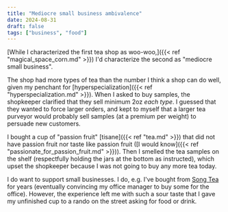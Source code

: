 ```yaml
---
title: "Mediocre small business ambivalence"
date: 2024-08-31
draft: false
tags: ["business", "food"]
---
```

[While I characterized the first tea shop as woo-woo,]({{< ref "magical_space_corn.md" >}}) I'd characterize the second as "mediocre small business". 

The shop had more types of tea than the number I think a shop can do well, given my penchant for [hyperspecialization]({{< ref "hyperspecialization.md" >}}). When I asked to buy samples, the shopkeeper clarified that they sell minimum 2oz _each type_. I guessed that they wanted to force larger orders, and kept to myself that a larger tea purveyor would probably sell samples (at a premium per weight) to persuade new customers.

I bought a cup of "passion fruit" [tisane]({{< ref "tea.md" >}}) that did not have passion fruit nor taste like passion fruit ([I would know]({{< ref "passionate_for_passion_fruit.md" >}})). Then I smelled the tea samples on the shelf (respectfully holding the jars at the bottom as instructed), which upset the shopkeeper because I was not going to buy any more tea today.

I do want to support small businesses. I do, e.g. I've bought from [Song Tea](https://songtea.com) for years (eventually convincing my office manager to buy some for the office). However, the experience left me with such a sour taste that I gave my unfinished cup to a rando on the street asking for food or drink.